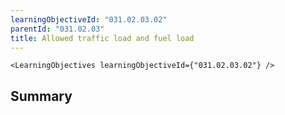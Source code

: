 ```yaml
---
learningObjectiveId: "031.02.03.02"
parentId: "031.02.03"
title: Allowed traffic load and fuel load
---
```


```tsx eval
<LearningObjectives learningObjectiveId={"031.02.03.02"} />
```

## Summary
